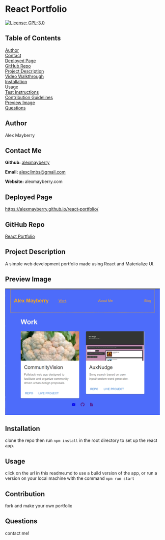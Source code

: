 
  # React Portfolio

  [![License: GPL-3.0](https://img.shields.io/static/v1?label=License&message=GPL-3.0&color=green)](https://opensource.org/licenses/GPL-3.0)

  ## Table of Contents

  [Author](#author) <br>
  [Contact](#contact-me) <br>
  [Deployed Page](#deployed-page) <br>
  [GitHub Repo](#github-repo) <br>
  [Project Description](#project-description)<br>
  [Video Walkthrough](#video-walkthrough)<br>
  [Installation](#installation)<br>
  [Usage](#usage)<br>
  [Test Instructions](#testing)<br>
  [Contribution Guidelines](#contribution)<br>
  [Preview Image](#preview-image)<br>
  [Questions](#questions)<br>
 



  ## Author

  Alex Mayberry

  ## Contact Me

  **Github:** [alexmayberry](https://github.io/alexmayberry)

  **Email:** alexclimbs@gmail.com

  **Website:** alexmayberry.com

  ## Deployed Page
  
  https://alexmayberry.github.io/react-portfolio/

  ## GitHub Repo

  [React Portfolio](https://github.io/alexmayberry/react-portfolio)

  ## Project Description

  A simple web development portfolio made using React and Materialize UI.


  ## Preview Image

  ![image](/demo/portfolio-screenshot.PNG)

  ## Installation

  clone the repo then run `npm install` in the root directory to set up the react app.

  ## Usage

  click on the url in this readme.md to use a build version of the app, or run a version on your local machine with the command `npm run start`

  ## Contribution

  fork and make your own portfolio

  ## Questions

  contact me!